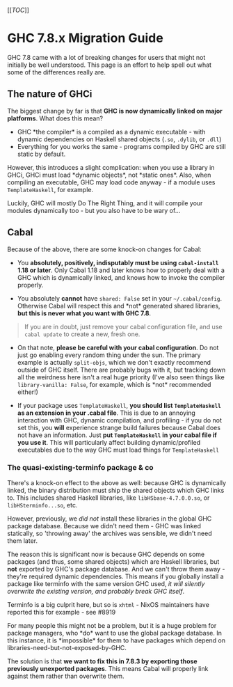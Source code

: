 [[_TOC_]]

# GHC 7.8.x Migration Guide


GHC 7.8 came with a lot of breaking changes for users that might not initially be well understood. This page is an effort to help spell out what some of the differences really are.

## The nature of GHCi


The biggest change by far is that **GHC is now dynamically linked on major platforms**. What does this mean?

- GHC \*the compiler\* is a compiled as a dynamic executable - with dynamic dependencies on Haskell shared objects (`.so`, `.dylib`, or `.dll`)
- Everything for you works the same - programs compiled by GHC are still static by default.


However, this introduces a slight complication: when you use a library in GHCi, GHCi must load \*dynamic objects\*, not \*static ones\*. Also, when compiling an executable, GHC may load code anyway - if a module uses `TemplateHaskell`, for example.


Luckily, GHC will mostly Do The Right Thing, and it will compile your modules dynamically too - but you also have to be wary of...

## Cabal


Because of the above, there are some knock-on changes for Cabal:

- You **absolutely, positively, indisputably must be using `cabal-install` 1.18 or later**. Only Cabal 1.18 and later knows how to properly deal with a GHC which is dynamically linked, and knows how to invoke the compiler properly.

- You absolutely **cannot** have `shared: False` set in your `~/.cabal/config`. Otherwise Cabal will respect this and \*not\* generated shared libraries, **but this is never what you want with GHC 7.8**.

>
>
> If you are in doubt, just remove your cabal configuration file, and use `cabal update` to create a new, fresh one.
>
>

- On that note, **please be careful with your cabal configuration**. Do not just go enabling every random thing under the sun. The primary example is actually `split-objs`, which we don't exactly recommend outside of GHC itself. There are probably bugs with it, but tracking down all the weirdness here isn't a real huge priority (I've also seen things like `library-vanilla: False`, for example, which is \*not\* recommended either!)

- If your package uses `TemplateHaskell`, **you should list `TemplateHaskell` as an extension in your .cabal file**.  This is due to an annoying interaction with GHC, dynamic compilation, and profiling - if you do not set this, you **will** experience strange build failures because Cabal does not have an information. Just **put `TemplateHaskell` in your cabal file if you use it**. This will particularly affect building dynamic/profiled executables due to the way GHC must load things for `TemplateHaskell`

### The quasi-existing-terminfo package & co


There's a knock-on effect to the above as well: because GHC is dynamically linked, the binary distribution must ship the shared objects which GHC links to. This includes shared Haskell libraries, like `libHSbase-4.7.0.0.so`, or `libHSterminfo...so`, etc.


However, previously, we *did not* install these libraries in the global GHC package database. Because we didn't need them - GHC was linked statically, so 'throwing away' the archives was sensible, we didn't need them later.


The reason this is significant now is because GHC depends on some packages (and thus, some shared objects) which are Haskell libraries, but **not** exported by GHC's package database. And we can't throw them away - they're required dynamic dependencies. This means if you globally install a package like terminfo with the same version GHC used, *it will silently overwrite the existing version, and probably break GHC itself*.


Terminfo is a big culprit here, but so is `xhtml` - NixOS maintainers have reported this for example - see #8919


For many people this might not be a problem, but it is a huge problem for package managers, who \*do\* want to use the global package database. In this instance, it is \*impossible\* for them to have packages which depend on libraries-need-but-not-exposed-by-GHC.


The solution is that **we want to fix this in 7.8.3 by exporting those previously unexported packages**. This means Cabal will properly link against them rather than overwrite them.
